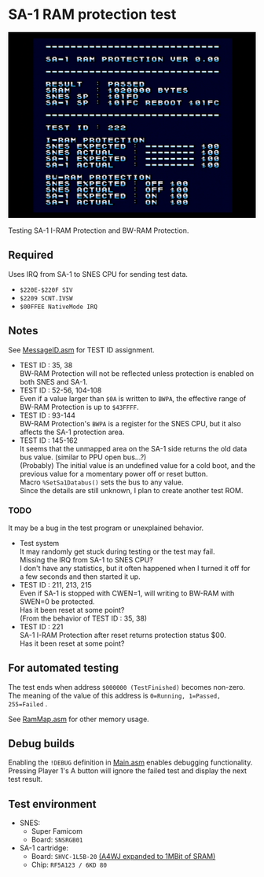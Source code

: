 # SA-1 RAM protection test  

![real machine](Image/RealMachine.png)  

Testing SA-1 I-RAM Protection and BW-RAM Protection.  

## Required  

Uses IRQ from SA-1 to SNES CPU for sending test data.  

* `$220E-$220F SIV`  
* `$2209 SCNT.IVSW`  
* `$00FFEE NativeMode IRQ`  

## Notes  

See [MessageID.asm](MessageID.asm) for TEST ID assignment.  

* TEST ID : 35, 38  
  BW-RAM Protection will not be reflected unless protection is enabled on both SNES and SA-1.  
* TEST ID : 52-56, 104-108  
  Even if a value larger than `$0A` is written to `BWPA`, the effective range of BW-RAM Protection is up to `$43FFFF`.  
* TEST ID : 93-144  
  BW-RAM Protection's `BWPA` is a register for the SNES CPU, but it also affects the SA-1 protection area.  
* TEST ID : 145-162  
  It seems that the unmapped area on the SA-1 side returns the old data bus value. (similar to PPU open bus...?)  
  (Probably) The initial value is an undefined value for a cold boot, and the previous value for a momentary power off or reset button.  
  Macro `%SetSa1Databus()` sets the bus to any value.  
  Since the details are still unknown, I plan to create another test ROM.  

### TODO  

It may be a bug in the test program or unexplained behavior.  

* Test system  
  It may randomly get stuck during testing or the test may fail.  
  Missing the IRQ from SA-1 to SNES CPU?  
  I don't have any statistics, but it often happened when I turned it off for a few seconds and then started it up.  
* TEST ID : 211, 213, 215  
  Even if SA-1 is stopped with CWEN=1, will writing to BW-RAM with SWEN=0 be protected.  
  Has it been reset at some point?  
  (From the behavior of TEST ID : 35, 38)  
* TEST ID : 221  
  SA-1 I-RAM Protection after reset returns protection status $00.  
  Has it been reset at some point?  

## For automated testing  

The test ends when address `$000000 (TestFinished)` becomes non-zero.  
The meaning of the value of this address is `0=Running, 1=Passed, 255=Failed` .  

See [RamMap.asm](RamMap.asm) for other memory usage.  

## Debug builds  

Enabling the `!DEBUG` definition in [Main.asm](Main.asm) enables debugging functionality.  
Pressing Player 1's A button will ignore the failed test and display the next test result.  

## Test environment  

* SNES:  
  * Super Famicom  
  * Board: `SNSRGB01`  
* SA-1 cartridge:  
  * Board: `SHVC-1L5B-20` [(A4WJ expanded to 1MBit of SRAM)](https://absindx.github.io/ZpIndIndY/Articles/SnesSA1Cartridge/)  
  * Chip: `RF5A123 / 6KD 80`  


